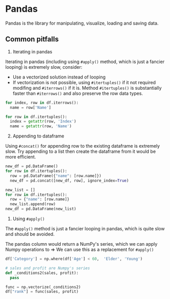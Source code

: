 # Pandas

Pandas is the library for manipulating, visualize, loading and saving data.

## Common pitfalls

1. Iterating in pandas

Iterating in pandas (including using `#apply()` method, which is just a fancier looping) is extremely slow, consider:

- Use a vectorized solution instead of looping
- If vectorization is not possible, using `#itertuples()` if it not required modifing and `#iterrows()` if it is. Method `#itertuples()` is substantially faster than `#iterrows()` and also preserve the row data types. 

```python
for index, row in df.iterrows():
  name = row['Name']

for row in df.itertuples():
  index = getattr(row, 'Index')
  name = getattr(row, 'Name')
```

2. Appending to dataframe

Using `#concat()` for appending row to the existing dataframe is extremely slow. 
Try appending to a list then create the dataframe from it would be more efficient.

```python
new_df = pd.DataFrame()
for row in df.itertuples():
  row = pd.DataFrame({"name": [row.name]})
  new_df = pd.concat([new_df, row], ignore_index=True)
```

```python
new_list = []
for row in df.itertuples():
  row = {"name": [row.name]}
  new_list.append(row)
new_df = pd.DataFrame(new_list)
```

1. Using `#apply()`

The `#apply()` method is just a fancier looping in pandas, which is quite slow and should be avoided.

The pandas column would return a NumPy's series, which we can apply Numpy operations to => We can use this as a replacement for `#apply()`

```python
df['Category'] = np.where(df['Age'] < 60,  'Elder', 'Young')
```

```python
# sales and profit are Numpy's series
def _conditions2(sales, profit):
  pass

func = np.vectorize(_conditions2)
df["rank"] = func(sales, profit)
```
